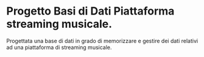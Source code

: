 # Progetto Basi di Dati Piattaforma streaming musicale.
Progettata una base di dati in grado di memorizzare e gestire
dei dati relativi ad una piattaforma di streaming musicale. 
